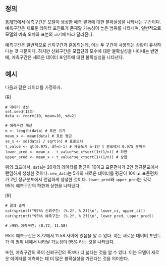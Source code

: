 ## 정의
[통계학](https://ko.wikipedia.org/wiki/%ED%86%B5%EA%B3%84%ED%95%99)에서 예측구간은 모델이 생성한 예측 결과에 대한 불확실성을 나타내는 구간이다. 예측구간은 새로운 데이터 포인트가 존재할 가능성이 높은 범위를 나타내며, 일반적으로 모델의 예측 오차와 표본의 크기에 따라 달라진다. 

예측구간은 일반적으로 신뢰구간과 혼동되는데, 이는 두 구간이 사용되는 상황이 유사하다는 것 때문이다. 하지만 신뢰구간은 모집단의 모수에 대한 불확실성을 나타내는 반면에, 예측구간은 새로운 데이터 포인트에 대한 불확실성을 나타낸다.

## 예시
다음과 같은 데이터를 가정하자.

[R]
```
# 데이터 생성
set.seed(123)
data <- rnorm(10, mean=10, sd=2)

# 예측구간 계산
n <- length(data) # 표본 크기
mean_x <- mean(data) # 표본 평균
se_x <- sd(data) / sqrt(n) # 표준오차
t_value <- qt(0.975, df=n-1) # 자유도가 n-1인 t 분포에서 0.975 분위수
lower_pred <- mean_x - t_value*se_x*sqrt(1+(1/n)) # 하한
upper_pred <- mean_x + t_value*se_x*sqrt(1+(1/n)) # 상한
```

위의 코드에서, `data`는 20개의 데이터를 평균이 10이고 표준편차가 2인 정규분포에서 랜덤하게 생성한 것이다. `new_data`는 5개의 새로운 데이터를 평균이 10이고 표준편차가 2인 정규분포에서 랜덤하게 생성한 것이다. `lower_pred`와 `upper_pred`는 각각 95% 예측구간의 하한과 상한을 나타낸다.

[R]
```
# 결과 출력
cat(sprintf("95%% 신뢰구간: (%.2f, %.2f)\n", lower_ci, upper_ci))
cat(sprintf("95%% 예측구간: (%.2f, %.2f)\n", lower_pred, upper_pred))

# >95% 예측구간: (8.72, 11.58)
```

95% 예측구간은 8.72에서 11.58 사이에 있음을 알 수 있다. 이는 새로운 데이터 포인트가 이 범위 내에서 나타날 가능성이 95% 라는 것을 나타낸다. 

또한, 예측구간의 폭이 신뢰구간의 폭보다 더 넓다는 것을 알 수 있다. 이는 모델이 새로운 데이터를 예측하는 데 더 많은 불확실성을 가진다는 것을 의미한다.
